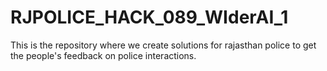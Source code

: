 # RJPOLICE_HACK_089_WIderAI_1

This is the repository where we create solutions for rajasthan police to get the people's feedback on police interactions. 

